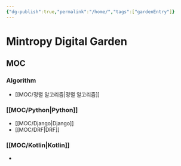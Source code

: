 ```yaml
---
{"dg-publish":true,"permalink":"/home/","tags":["gardenEntry"]}
---
```


# Mintropy Digital Garden

## MOC

### Algorithm

- [[MOC/정렬 알고리즘\|정렬 알고리즘]]

### [[MOC/Python\|Python]]

- [[MOC/Django\|Django]]
- [[MOC/DRF\|DRF]]

### [[MOC/Kotlin\|Kotlin]]

- 

